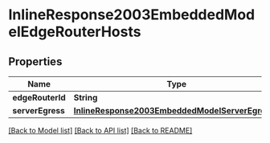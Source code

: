 # InlineResponse2003EmbeddedModelEdgeRouterHosts

## Properties
Name | Type | Description | Notes
------------ | ------------- | ------------- | -------------
**edgeRouterId** | **String** |  | 
**serverEgress** | [**InlineResponse2003EmbeddedModelServerEgress1**](InlineResponse2003EmbeddedModelServerEgress1.md) |  | 

[[Back to Model list]](../README.md#documentation-for-models) [[Back to API list]](../README.md#documentation-for-api-endpoints) [[Back to README]](../README.md)


